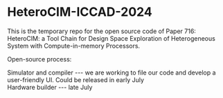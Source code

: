 # HeteroCIM-ICCAD-2024
This is the temporary repo for the open source code of Paper 716: HeteroCIM: a Tool Chain for Design Space Exploration of Heterogeneous System with Compute-in-memory Processors.

Open-source process: 

Simulator and compiler --- we are working to file our code and develop a user-friendly UI. Could be released in early July <br />
Hardware builder --- late July <br />
